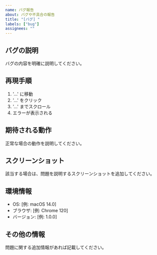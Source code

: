 ```yaml
---
name: バグ報告
about: バグや不具合の報告
title: "[バグ] "
labels: ["bug"]
assignees: ""
---
```


## バグの説明
バグの内容を明確に説明してください。

## 再現手順
1. '...' に移動
2. '...' をクリック
3. '...' までスクロール
4. エラーが表示される

## 期待される動作
正常な場合の動作を説明してください。

## スクリーンショット
該当する場合は、問題を説明するスクリーンショットを追加してください。

## 環境情報
- OS: [例: macOS 14.0]
- ブラウザ: [例: Chrome 120]
- バージョン: [例: 1.0.0]

## その他の情報
問題に関する追加情報があれば記載してください。
